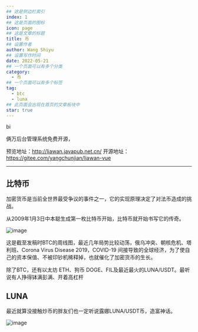 ```yaml
---
## 这是侧边栏索引
index: 1
## 这是页面的图标
icon: page
## 这是文章的标题
title: 币
## 设置作者
author: Wang Shiyu
## 设置写作时间
date: 2022-05-21
## 一个页面可以有多个分类
category:
  - 币
## 一个页面可以有多个标签
tag:
  - btc
  - luna
## 此页面会出现在首页的文章板块中
star: true
---
```


bi

<!-- more -->



俩万后台管理系统免费开源，

预览地址：<http://liawan.javapub.net.cn/>
开源地址：<https://gitee.com/yangchunjian/liawan-vue>

---

## 比特币

加密货币是当前全世界最受争议的事件之一，它的实现原理决定了对法币造成的挑战。

从2009年1月3日中本聪生成第一枚比特币开始，比特币就开始书写它的传奇。


![image](https://tvax2.sinaimg.cn/large/007F3CC8ly1h2fphd7mlnj30ni0na0yk.jpg)


这是截至发稿时BTC的周线图，最近几年局势比较动荡，俄乌冲突、朝核危机、塔利班、Corona Virus Disease 2019，COVID-19 间接导致的全球经济，为了使自己的资本保值、不被印钞机稀释掉，也就催化了加密货币的生长。

除了BTC，还有以太坊 ETH、狗币 DOGE、FIL及最近最火的LUNA/USDT。最听说有人挣得钵满彭满、开着高杠杆

## LUNA



最近就算没接触炒币的胖友们也一定听说露娜LUNA/USDT币，造富神话。

![image](https://tvax1.sinaimg.cn/large/007F3CC8ly1h2fq399nahj316e085wjx.jpg)


